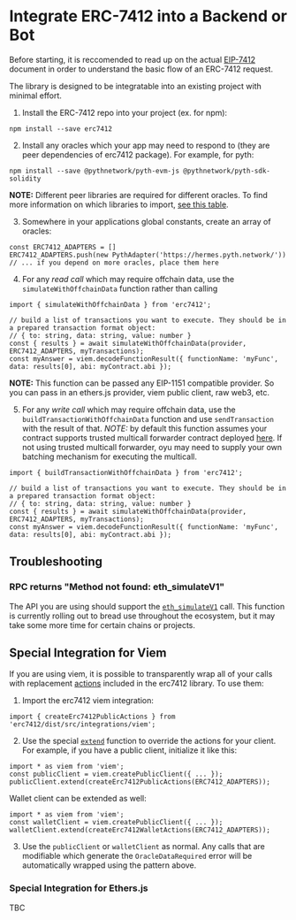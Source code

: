 # Integrate ERC-7412 into a Backend or Bot

Before starting, it is reccomended to read up on the actual [EIP-7412](https://eips.ethereum.org/EIPS/eip-7412) document in order to understand the basic flow of an ERC-7412 request.

The library is designed to be integratable into an existing project with minimal effort.

1. Install the ERC-7412 repo into your project (ex. for npm):

```
npm install --save erc7412
```

2. Install any oracles which your app may need to respond to (they are peer dependencies of erc7412 package). For example, for pyth:

```
npm install --save @pythnetwork/pyth-evm-js @pythnetwork/pyth-sdk-solidity
```

**NOTE:** Different peer libraries are required for different oracles. To find more information on which libraries to import, [see this table]().

3. Somewhere in your applications global constants, create an array of oracles:

```
const ERC7412_ADAPTERS = []
ERC7412_ADAPTERS.push(new PythAdapter('https://hermes.pyth.network/'))
// ... if you depend on more oracles, place them here
```

4. For any _read call_ which may require offchain data, use the `simulateWithOffchainData` function rather than calling

```
import { simulateWithOffchainData } from 'erc7412';

// build a list of transactions you want to execute. They should be in a prepared transaction format object:
// { to: string, data: string, value: number }
const { results } = await simulateWithOffchainData(provider, ERC7412_ADAPTERS, myTransactions);
const myAnswer = viem.decodeFunctionResult({ functionName: 'myFunc', data: results[0], abi: myContract.abi });
```

**NOTE:** This function can be passed any EIP-1151 compatible provider. So you can pass in an ethers.js provider, viem public client, raw web3, etc.

5. For any _write call_ which may require offchain data, use the `buildTransactionWithOffchainData` function and use `sendTransaction` with the result of that. _NOTE:_ by default this function assumes your contract supports trusted multicall forwarder contract deployed [here](https://usecannon.com/packages/trusted-multicall-forwarder/latest/1-with-oracle-manager). If not using trusted multicall forwarder, oyu may need to supply your own batching mechanism for executing the multicall.

```
import { buildTransactionWithOffchainData } from 'erc7412';

// build a list of transactions you want to execute. They should be in a prepared transaction format object:
// { to: string, data: string, value: number }
const { results } = await simulateWithOffchainData(provider, ERC7412_ADAPTERS, myTransactions);
const myAnswer = viem.decodeFunctionResult({ functionName: 'myFunc', data: results[0], abi: myContract.abi });
```

## Troubleshooting

### RPC returns "Method not found: eth_simulateV1"

The API you are using should support the [`eth_simulateV1`](https://github.com/ethereum/execution-apis/pull/484) call. This function is currently rolling out to bread use throughout the ecosystem, but it may take some more time for certain chains or projects.

## Special Integration for Viem

If you are using viem, it is possible to transparently wrap all of your calls with replacement [actions]() included in the erc7412 library. To use them:

1. Import the erc7412 viem integration:

```
import { createErc7412PublicActions } from 'erc7412/dist/src/integrations/viem';
```

2. Use the special [`extend`](https://viem.sh/docs/clients/custom#extending-with-actions-or-configuration) function to override the actions for your client. For example, if you have a public client, initialize it like this:

```
import * as viem from 'viem';
const publicClient = viem.createPublicClient({ ... });
publicClient.extend(createErc7412PublicActions(ERC7412_ADAPTERS));
```

Wallet client can be extended as well:

```
import * as viem from 'viem';
const walletClient = viem.createPublicClient({ ... });
walletClient.extend(createErc7412WalletActions(ERC7412_ADAPTERS));
```

3. Use the `publicClient` or `walletClient` as normal. Any calls that are modifiable which generate the `OracleDataRequired` error will be automatically wrapped using the pattern above.

### Special Integration for Ethers.js

TBC
